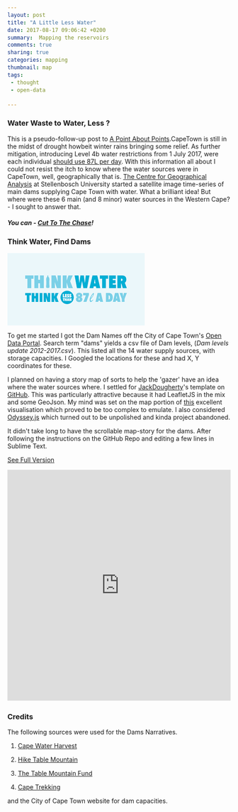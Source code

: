 ```yaml
---
layout: post
title: "A Little Less Water"
date: 2017-08-17 09:06:42 +0200
summary:  Mapping the reservoirs
comments: true
sharing: true
categories: mapping
thumbnail: map
tags:
 - thought
 - open-data
 
---
```


### Water Waste to Water, Less ?

This is a pseudo-follow-up post to [A Point About Points](https://erickndava.github.io/thoughts/idea/2017/04/21/a-point-about-points/).CapeTown is still in the midst of drought howbeit winter rains bringing some relief. As further mitigation, introducing Level 4b water restrictions from 1 July 2017, were each individual [should use 87L per day](http://www.capetown.gov.za/Family%20and%20home/residential-utility-services/residential-water-and-sanitation-services/make-water-saving-a-way-of-life).    With this information all about I could not resist the itch to know where the water sources were in CapeTown, well, geographically that is. [The Centre for Geographical Analysis](http://www0.sun.ac.za/cga/) at Stellenbosch University started a satellite image time-series of main dams supplying Cape Town with water. What a brilliant idea! But where were these 6 main (and 8 minor) water sources in the Western Cape? - I sought to answer that.

##### You can - [Cut To The Chase](https://erickndava.github.io/dams-of-capetown/index.html)!


### Think Water, Find Dams

<img align="center" src="/images/think-less-than-87.png" alt="Think Water, Think Less Than 87L per day">

To get me started I got the Dam Names off the City of Cape Town's [Open Data Portal](https://web1.capetown.gov.za/web1/opendataportal/). Search term "dams" yields a csv file of Dam levels, (*Dam levels update 2012-2017.csv*). This listed all the 14 water supply sources, with storage capacities. I Googled the locations for these and had X, Y coordinates for these.

I planned on having a story map of sorts to help the 'gazer' have an idea where the water sources where. I settled for [JackDougherty](http://commons.trincoll.edu/jackdougherty/)'s template on [GitHub](https://github.com/jackdougherty/leaflet-storymap). This was particularly attractive because it had LeafletJS in the mix and some GeoJson. My mind was set on the map portion of [this](https://www.nytimes.com/interactive/2016/07/07/world/americas/bolivia-climate-change-lake-poopo.html) excellent visualisation which proved to be too complex to emulate. I also considered [Odyssey.js](https://cartodb.github.io/odyssey.js/) which turned out to be unpolished and kinda project abandoned.

It didn't take long to have the scrollable map-story for the dams. After following the instructions on the GitHub Repo and editing a few lines in Sublime Text.

[See Full Version](https://erickndava.github.io/dams-of-capetown/index.html)

<iframe width="100%" height="520" frameborder="0" src="https://erickndava.github.io/dams-of-capetown/index.html" allowfullscreen webkitallowfullscreen mozallowfullscreen oallowfullscreen msallowfullscreen></iframe>


### Credits

The following sources were used for the Dams Narratives.

1. [Cape Water Harvest](https://capewaterharvest.co.za/cape-town-dams/) 

2. [Hike Table Mountain](http://hiketablemountain.co.za/table-mountain-walks-reservoirs/)

3. [The Table Mountain Fund](http://www.thetablemountainfund.org.za/why-are-there-five-dams-on-top-of-table-mountain/)

4. [Cape Trekking](http://capetrekking.co.za/table-mountain-history-woohead-dam/ )

and the City of Cape Town website for dam capacities.



